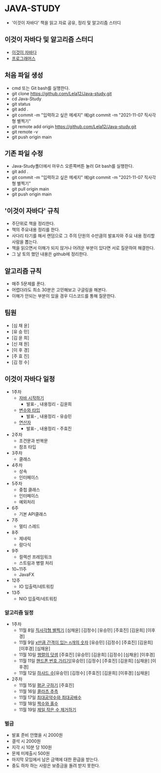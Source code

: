 # JAVA-STUDY
* '이것이 자바다' 책을 읽고 자료 공유, 정리 및 알고리즘 스터디
## 이것이 자바다 및 알고리즘 스터디
* [이것이 자바다](http://www.yes24.com/Product/Goods/15651484?OzSrank=2)
* [프로그래머스](https://programmers.co.kr/)
## 처음 파일 생성
* cmd 또는 Git bash를 실행한다.
* git clone https://github.com/Lela12/Java-study.git
* cd Java-Study
* git status
* git add . 
* git commit -m "입력하고 싶은 메세지" 예)git commit -m "2021-11-07 직사각형 별찍기"
* git remote add origin https://github.com/Lela12/Java-study.git
* git remote -v
* git push origin main
## 기존 파일 수정
* Java-Study폴더에서 마우스 오른쪽버튼 눌러 Git bash를 실행한다.
* git add .
* git commit -m "입력하고 싶은 메세지" 예)git commit -m "2021-11-07 직사각형 별찍기"
* git pull origin main
* git push origin main
## '이것이 자바다' 규칙
* 주단위로 책을 정리한다.
* 책의 주요내용 정리를 한다.
* 사다리 타기를 해서 랜덤으로 그 주의 단원의 수만큼의 발표자와 주요 내용 정리할 사람을 뽑는다.
* 책을 읽으면서 이해가 되지 않거나 어려운 부분이 있다면 서로 질문하여 해결한다.
* 그 날 토의 했던 내용은 github에 정리한다.
## 알고리즘 규칙
* 매주 5문제를 푼다.
* 어렵더라도 최소 30분은 고민해보고 구글링을 해본다.
* 이해가 안되는 부분이 있을 경우 디스코드를 통해 질문한다.
## 팀원
* [심 채 윤] 
* [유 승 민] 
* [김 윤 희]
* [신 재 원]
* [이 후 경]
* [주 효 진]
* [김 정 수]
## 이것이 자바다 일정 
* 1주차 
  * [자바 시작하기](./Java/Chapter1.md) 
    * 발표- , 내용정리 - 김윤희
  * [변수와 타입](   )
    * 발표- , 내용정리 - 유승민
  * [연산자](./Java/Chapter3.md)
    * 발표- , 내용정리 - 주효진
* 2주차 
  * 조건문과 반복문
  * 참조 타입
* 3주차
  * 클래스
* 4주차        
  * 상속
  * 인터페이스
* 5주차
  * 중첩 클래스
  * 인터페이스
  * 예외처리
* 6주
  * 기본 API클래스
* 7주
  * 멀티 스레드
* 8주
  * 제네릭
  * 람다식
* 9주
  * 컬렉션 프레임워크
  * 스트림과 병렬 처리
* 10~11주
  * JavaFX
* 12주
  * IO 입출력/네트워킹
* 13주
  * NIO 입출력/네트워킹
### 알고리즘 일정
* 1주차
  * 11월 8일 [직사각형 별찍기](https://programmers.co.kr/learn/courses/30/lessons/12969) [심채윤] [김정수] [유승민] [주효진] [김윤희] [이후경]
  * 11월 9일 [x만큼 간격이 있는 n개의 숫자](https://programmers.co.kr/learn/courses/30/lessons/12954) [유승민] [김정수] [주효진] [김윤희] [이후경] [심채윤]
  * 11월 10일 [행렬의 덧셈](https://programmers.co.kr/learn/courses/30/lessons/12950) [주효진] [유승민] [김윤희] [김정수] [심채윤] [이후경]
  * 11월 11일 [핸드폰 번호 가리기](https://programmers.co.kr/learn/courses/30/lessons/12948)[유승민] [김정수] [주효진] [김윤희] [심채윤] [이후경] 
  * 11월 12일 [하샤드 수](https://programmers.co.kr/learn/courses/30/lessons/12947)[유승민] [김정수] [주효진] [김윤희] [이후경] [심채윤]
* 2주차
  * 11월 15일 [평균 구하기](https://programmers.co.kr/learn/courses/30/lessons/12944) [주효진] 
  * 11월 16일 [콜라츠 추측](https://programmers.co.kr/learn/courses/30/lessons/12943)
  * 11월 17일 [최대공약수와 최대공배수](https://programmers.co.kr/learn/courses/30/lessons/12940)
  * 11월 18일 [짝수와 홀수](https://programmers.co.kr/learn/courses/30/lessons/12937)
  * 11월 19일 [제일 작은 수 제거하기](https://programmers.co.kr/learn/courses/30/lessons/12935)
### 벌금
* 발표 준비 안했을 시 2000원
* 결석 시 2000원
* 지각 시 10분 당 100원
* 문제 미제출시 500원
* 마지막 모임에서 남은 금액에 대한 환급을 받는다.
* 중도 하차 하는 사람은 보증금을 돌려 받지 못한다.

